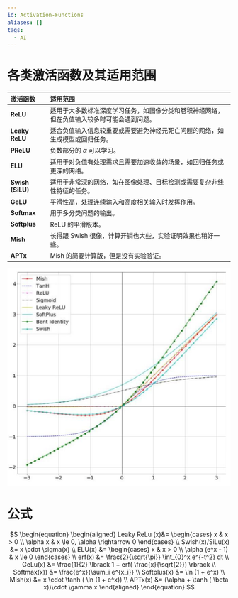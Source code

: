 ```yaml
---
id: Activation-Functions
aliases: []
tags:
  - AI
---
```



# 各类激活函数及其适用范围

| 激活函数     | 适用范围                                                                                                                              |
| :----------- | :------------------------------------------------------------------------------------------------------------------------------------ |
| **ReLU**     | 适用于大多数标准深度学习任务，如图像分类和卷积神经网络，但在负值输入较多时可能会遇到问题。                                          |
| **Leaky ReLU** | 适合负值输入信息较重要或需要避免神经元死亡问题的网络，如生成模型或回归任务。                                                          |
| **PReLU**    | 负数部分的 $\alpha$ 可以学习。                                                                                                        |
| **ELU**      | 适用于对负值有处理需求且需要加速收敛的场景，如回归任务或更深的网络。                                                                  |
| **Swish (SiLU)** | 适用于非常深的网络，如在图像处理、目标检测或需要复杂非线性特征的任务。                                                                |
| **GeLU**     | 平滑性高，处理连续输入和高度相关输入时发挥作用。                                                                                      |
| **Softmax**  | 用于多分类问题的输出。                                                                                                                |
| **Softplus** | ReLU 的平滑版本。                                                                                                                     |
| **Mish**     | 长得跟 Swish 很像，计算开销也大些，实验证明效果也稍好一些。                                                                           |
| **APTx**     | Mish 的简要计算版，但是没有实验验证。                                                                                                 |

![](./imgs/Activation-Funciton-Comparison.png)

# 公式  

$$
\begin{equation}
\begin{aligned}
Leaky ReLu (x)&= \begin{cases} x & x > 0 \\ 
\alpha x & x \le 0, \alpha \rightarrow 0 \end{cases} \\ 
Swish(x)/SiLu(x) &= x \cdot \sigma(x) \\ 
ELU(x) &= \begin{cases} x & x > 0 \\ 
\alpha (e^x - 1) & x \le 0 \end{cases} \\ 
erf(x) &= \frac{2}{\sqrt{\pi}} \int_{0}^x e^{-t^2} dt \\ 
GeLu(x) &= \frac{1}{2} \lbrack 1 + erf( \frac{x}{\sqrt{2}}) \rbrack \\
Softmax(x)) &= \frac{e^x}{\sum_i e^{x_i}} \\ Softplus(x) &= \ln (1 + e^x) \\ 
Mish(x) &= x \cdot \tanh ( \ln (1 + e^x)) \\ 
APTx(x) &= (\alpha + \tanh ( \beta x))\cdot \gamma x
\end{aligned}
\end{equation}
$$

